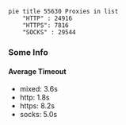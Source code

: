 
```mermaid
pie title 55630 Proxies in list
    "HTTP" : 24916
    "HTTPS": 7816
    "SOCKS" : 29544
```

### Some Info
#### Average Timeout

- mixed: 3.6s
- http: 1.8s
- https: 8.2s
- socks: 5.0s